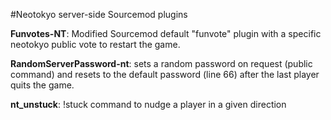 #Neotokyo server-side Sourcemod plugins

**Funvotes-NT**: Modified Sourcemod default "funvote" plugin with a specific neotokyo public vote to restart the game.

**RandomServerPassword-nt**: sets a random password on request (public command) and resets to the default password (line 66) after the last player quits the game.

**nt_unstuck**: !stuck command to nudge a player in a given direction
